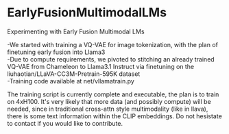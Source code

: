 # EarlyFusionMultimodalLMs
Experimenting with Early Fusion Multimodal LMs

-We started with training a VQ-VAE for image tokenization, with the plan of finetuning early fusion into Llama3 <br />
-Due to compute requirements, we pivoted to stitching an already trained VQ-VAE from Chameleon to Llama3.1 Instruct via finetuning on the liuhaotian/LLaVA-CC3M-Pretrain-595K dataset <br />
  -Training code available at net/vllamatrain.py <br />

The training script is currently complete and executable, the plan is to train on 4xH100. It's very likely that more data (and possibly compute) will be needed, since in traditional cross-attn style multimodality (like in llava), there is some text information within the CLIP embeddings. Do not hesistate to contact if you would like to contribute.
